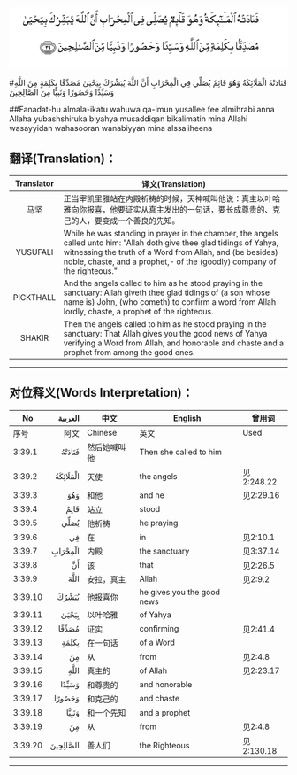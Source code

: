 ![003:039](images/003_039.gif)

#فَنَادَتْهُ الْمَلَائِكَةُ وَهُوَ قَائِمٌ يُصَلِّي فِي الْمِحْرَابِ أَنَّ اللَّهَ يُبَشِّرُكَ بِيَحْيَىٰ مُصَدِّقًا بِكَلِمَةٍ مِنَ اللَّهِ وَسَيِّدًا وَحَصُورًا وَنَبِيًّا مِنَ الصَّالِحِينَ 

##Fanadat-hu almala-ikatu wahuwa qa-imun yusallee fee almihrabi anna Allaha yubashshiruka biyahya musaddiqan bikalimatin mina Allahi wasayyidan wahasooran wanabiyyan mina alssaliheena 

## 翻译(Translation)：

| Translator | 译文(Translation)                                            |
| :--------: | ------------------------------------------------------------ |
|    马坚    | 正当宰凯里雅站在内殿祈祷的时候，天神喊叫他说：真主以叶哈雅向你报喜，他要证实从真主发出的一句话，要长成尊贵的、克己的人，要变成一个善良的先知。 |
|  YUSUFALI  | While he was standing in prayer in the chamber, the angels called unto him: "Allah doth give thee glad tidings of Yahya, witnessing the truth of a Word from Allah, and (be besides) noble, chaste, and a prophet,- of the (goodly) company of the righteous." |
| PICKTHALL  | And the angels called to him as he stood praying in the sanctuary: Allah giveth thee glad tidings of (a son whose name is) John, (who cometh) to confirm a word from Allah lordly, chaste, a prophet of the righteous. |
|   SHAKIR   | Then the angels called to him as he stood praying in the sanctuary: That Allah gives you the good news of Yahya verifying a Word from Allah, and honorable and chaste and a prophet from among the good ones. |

---

## 对位释义(Words Interpretation)：

| No   | العربية | 中文    | English | 曾用词 |
| ---- | ------: | ------- | ------- | ------ |
| 序号 |    阿文 | Chinese | 英文    | Used   |
| 3:39.1  | فَنَادَتْهُ   | 然后她喊叫他 | Then she called to him     |            |
| 3:39.2  | الْمَلَائِكَةُ | 天使         | the angels                 | 见2:248.22 |
| 3:39.3  | وَهُوَ      | 和他         | and he                     | 见2:29.16  |
| 3:39.4  | قَائِمٌ     | 站立         | stood                      |            |
| 3:39.5  | يُصَلِّي     | 他祈祷       | he praying                 |            |
| 3:39.6  | فِي       | 在           | in                         | 见2:10.1   |
| 3:39.7  | الْمِحْرَابِ  | 内殿         | the sanctuary              | 见3:37.14  |
| 3:39.8  | أَنَّ       | 该           | that                       | 见2:26.5   |
| 3:39.9  | اللَّهَ     | 安拉，真主   | Allah                      | 见2:9.2 |
| 3:39.10 | يُبَشِّرُكَ    | 他报喜你     | he gives you the good news |            |
| 3:39.11 | بِيَحْيَىٰ    | 以叶哈雅     | of Yahya                   |            |
| 3:39.12 | مُصَدِّقًا    | 证实         | confirming                 | 见2:41.4   |
| 3:39.13 | بِكَلِمَةٍ    | 在一句话     | of a Word                  |            |
| 3:39.14 | مِنَ       | 从           | from                       | 见2:4.8    |
| 3:39.15 |     اللَّهِ | 真主的       | of Allah                   | 见2:23.17  |
| 3:39.16 | وَسَيِّدًا    | 和尊贵的     | and honorable              |            |
| 3:39.17 | وَحَصُورًا   | 和克己的     | and chaste                 |            |
| 3:39.18 | وَنَبِيًّا    | 和一个先知   | and a prophet              |            |
| 3:39.19 | مِنَ       | 从           | from                       | 见2:4.8    |
| 3:39.20 | الصَّالِحِينَ | 善人们       | the Righteous              | 见2:130.18 |

---
